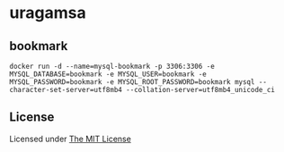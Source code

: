 # uragamsa

## bookmark

```console
docker run -d --name=mysql-bookmark -p 3306:3306 -e MYSQL_DATABASE=bookmark -e MYSQL_USER=bookmark -e MYSQL_PASSWORD=bookmark -e MYSQL_ROOT_PASSWORD=bookmark mysql --character-set-server=utf8mb4 --collation-server=utf8mb4_unicode_ci
```

## License

Licensed under [The MIT License](https://opensource.org/licenses/MIT)

